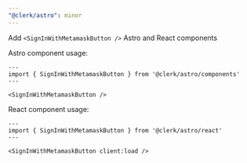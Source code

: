 ```yaml
---
"@clerk/astro": minor
---
```


Add `<SignInWithMetamaskButton />` Astro and React components

Astro component usage:

```astro
---
import { SignInWithMetamaskButton } from '@clerk/astro/components'
---

<SignInWithMetamaskButton />
```

React component usage:

```astro
---
import { SignInWithMetamaskButton } from '@clerk/astro/react'
---

<SignInWithMetamaskButton client:load />
```
